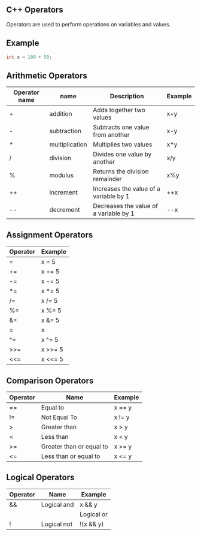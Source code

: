 ## C++ Operators
Operators are used to perform operations on variables and values.

## Example

```cpp
int x = 100 + 50;
```

## Arithmetic Operators

**Operator name** | **name** | **Description** | **Example** |
--- | --- | --- | --- |
| + | addition | Adds together two values | x+y |
| - | subtraction | Subtracts one value from another | x-y |
| * | multiplication | Multiplies two values | x*y |
| / | division | Divides one value by another | x/y |
| % | modulus | Returns the division remainder | x%y |
| ++ | increment | Increases the value of a variable by 1 | ++x |
| -- | decrement | Decreases the value of a variable by 1 | --x |

## Assignment Operators

**Operator** | **Example** |
--- | --- |
= | x = 5 |
+= | x += 5 |
-= | x -= 5 |
*= | x *= 5 |
/= | x /= 5 |
%= | x %= 5 |
&= | x &= 5 |
|= | x |= 5 |
^= | x ^= 5 |
>>= | x >>= 5 |
<<= | x <<= 5 |

## Comparison Operators

**Operator** | **Name** | **Example** |
--- | --- | --- |
== | Equal to | x == y |
!= | Not Equal To | x != y |
> | Greater than | x > y |
< | Less than | x < y |
>= | Greater than or equal to | x >= y |
<= | Less than or equal to | x <= y |

## Logical Operators

**Operator** | **Name** | **Example** |
--- | --- | --- |
&& | Logical and | x && y |
|| | Logical or | x || y |
! | Logical not | !(x && y) |

